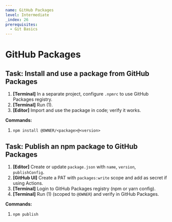 ```yaml
---
name: GitHub Packages
level: Intermediate
_index: 26
prerequisites:
  - Git Basics
---
```


# GitHub Packages

## Task: Install and use a package from GitHub Packages

1. **[Terminal]** In a separate project, configure `.npmrc` to use GitHub Packages registry.
2. **[Terminal]** Run (1).
3. **[Editor]** Import and use the package in code; verify it works.

**Commands:**
1. `npm install @OWNER/<package>@<version>`

## Task: Publish an npm package to GitHub Packages

1. **[Editor]** Create or update `package.json` with `name`, `version`, `publishConfig`.
2. **[GitHub UI]** Create a PAT with `packages:write` scope and add as secret if using Actions.
3. **[Terminal]** Login to GitHub Packages registry (npm or yarn config).
4. **[Terminal]** Run (1) (scoped to `@OWNER`) and verify in GitHub Packages.

**Commands:**
1. `npm publish`

